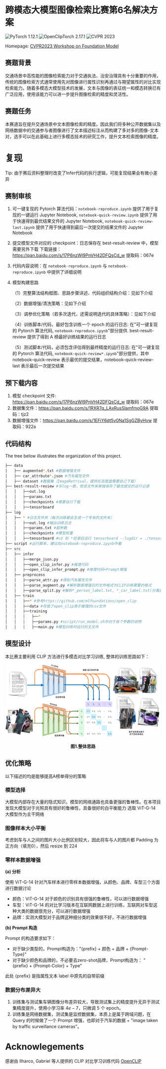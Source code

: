 # 跨模态大模型图像检索比赛第6名解决方案
![PyTorch 1.12.1](https://img.shields.io/badge/PyTorch-1.12.1-green?style=plastic)
![OpenClipTorch 2.17.1](https://img.shields.io/badge/OpenClipTorch-2.17.1-orange?style=plastic)
![CVPR 2023](https://img.shields.io/badge/CVPR-2023-red?style=plastic)


Homepage: [CVPR2023 Workshop on Foundation Model](https://foundation-model.com/)

## 赛题背景
交通场景中高性能的图像检索能力对于交通执法、治安治理具有十分重要的作用，传统的图像检索方式通常使用先对图像进行属性识别再通过与期望属性的对比实现检索能力。随着多模态大模型技术的发展，文本与图像的表征统一和模态转换已有广泛应用，使用该能力可以进一步提升图像检索的精度和灵活性。

## 赛题任务
本赛道旨在提升交通场景中文本图像检索的精度。因此我们将多种公开数据集以及网络数据中的交通参与者图像进行了文本描述标注从而构建了多对多的图像-文本对，选手可以在此基础上进行多模态技术的研究工作，提升文本检索图像的精度。

# 复现
Tip: 由于赛后资料整理时改变了Infer代码的执行逻辑，可能复现结果会有微小差异
## 赛制审核
1. 可一键复现的 Pytorch 算法代码：```notebook-reproduce.ipynb``` 提供了用于复现的一键运行 Jupyter Notebook, ```notebook-quick-review.ipynb``` 提供了用于快速得到最优结果文件的 Jupyter Notebook, ```notebook-quick-review-last.ipynb``` 提供了用于快速得到最后一次提交的结果文件的 Jupyter Notebook
2. 提交模型文件对应的 checkpoint：日志保存在 best-result-review 中，模型需要另外下载
   下载链接：https://pan.baidu.com/s/17P6nzWl9PnVH42DFQsCd_w 提取码：067e
3. 代码内容说明：在 ```notebook-reproduce.ipynb``` 与 ```notebook-reproduce.ipynb``` 中提供了详细说明
4. 模型构建思路

   （1）完整算法结构框图、思路步骤详述、代码组织结构介绍：见如下介绍

   （2）数据增强/清洗策略：见如下介绍

   （3）调参优化策略（若多次迭代，还需说明迭代的具体策略）：见如下介绍

   （4）训练脚本/代码，最好包含训练一个 epoch 的运行日志: 在"可一键复现的 Pytorch 算法代码, ```notebook-reproduce.ipynb```"部分提供. best-result-review 提供了得到 A 榜最好训练结果的运行日志

   （5）测试脚本/代码，必须包含评估得到最终精度的运行日志: 在"可一键复现的 Pytorch 算法代码, ```notebook-quick-review*.ipynb```"部分提供，其中 notebook-quick-review 表示最优的提交结果，notebook-quick-review-last 表示最后一次提交结果

## 预下载内容
1. 模型 checkpoint 文件: https://pan.baidu.com/s/17P6nzWl9PnVH42DFQsCd_w 提取码：067e
2. 数据集文件：https://pan.baidu.com/s/1RXR7q_LAxRusSlamfmoG9A 提取码：tjz2 
3. 数据增强文件：https://pan.baidu.com/s/1EFiY6dt5v0Na1SgGZByHvw 提取码：922a

## 代码结构
The tree below illustrates the organization of this project.
```bash
├── data
│   ├── augmented*.txt #数据增强文件
│   ├── car_attrbute*.json #汽车属性文件
│   ├── dataset #数据集（ImageRetrival，提供在百度盘需要自己下载）
├── best-result-review #与log一致，但该文件夹单独保存了最优提交的运行记录
│   │   ├──out.log
│   │   ├──params.txt
│   │   ├──checkpoints #需要自行下载
│   │   ├──tensorboard
├── log
│   ├── * #日志文件夹（每次训练都会生成一个专有的文件夹）
│   │   ├──out.log #输出训练日志
│   │   ├──params.txt #超参数
│   │   ├──checkpoints #模型权重
│   │   ├──tensorboard #cd 到 *目录后运行 tensorboard --logdir = ./tensorboard --host localhost --port 20421 会在localhost:20421打开当前训练的tensorboard
├── script #运行脚本，建议在notebook-reproduce.ipynb中看
├── src 
│   ├── infer
│   │   ├──merge_json.py
│   │   ├──open_clip_infer.py #推理代码
│   │   ├──open_clip_infer_prompt.py #推理代码+Prompt增强
│   ├── preprocess
│   │   ├──parse_attr.py #得到汽车属性文件
│   │   ├──parse_augment.py #解析数据增强后的文件格式为CLIP训练需要的格式
│   │   ├──parse_split.py #解析*_person_label.txt, *_car_label.txt(分离后的data/datasets/*_label.txt)的文件格式为CLIP训练需要的格式
│   ├── train
│   │   ├──* #参考https://github.com/mlfoundations/open_clip
│   │   ├──data #存放了open_clip用于推理的csv文件
│   │   ├──training
│   │   │   ├──*
│   │   │   ├──params.py #script/run_model.sh中对于各个参数的说明
│   │   │   ├──main.py #模型训练时运行的主文件 
```

## 模型设计
本比赛主要利用 CLIP 方法进行多模态对比学习训练, 整体的训练思路如下：
<p align="center">
<img src="framework.png" height = "240" alt="" align=center />
<br><br>
<b>图1.整体思路</b>
</p>

## 优化策略
以下描述的均是能够提高A榜单得分的策略
### 模型选择
大模型内部存在大量的隐式知识，模型的网络通路也具备更强的鲁棒性。在本项目发现大模型对于光照具有很好的鲁棒性，具备很好的白平衡能力
选取 ViT-G-14 大模型作为主干网络

### 图像样本大小平衡
考虑到车与人之间的图片大小比例区别较大，因此将车与人的图片都 Padding 为正方向（填充0），然后 resize 到 224

### 零样本数据增强
**(a) 分析**

使用 ViT-G-14 针对汽车样本进行零样本数据增强，从颜色、品牌、车型三个方面进行数据讨论
- 颜色：ViT-G-14 对于颜色的识别具有很强的鲁棒性，可以进行数据增强
- 车型：ViT-G-14 的对比学习版本在互联网数据上进行训练，互联网对车型这种大类的数据很充分，可以进行数据增强
- 品牌：实测大模型对于品牌这种细分类的效果很不好，不进行数据增强

**(b) Prompt 构造**

Prompt 的构造要求如下：
- 对于缺少类型的，Prompt构造为："{prefix} + 颜色 + 品牌 + {Prompt-Type}"
- 对于缺少颜色和品牌的，不必要去zero-shot品牌，Prompt构造为： "{prefix} + {Prompt-Color} + Type"

此处 {prefix} 是指属性文本 label 中原先的自带前缀

### 数据分布差异大
1. 训练集与测试集车辆图像分布差异较大，导致测试集上的精度提升无异于测试集精度提升，使用小学习率 $4e-7$，只微调 5 个 epoch。
2. 训练集是网络数据集，测试集是监控数据集，本质上是属于跨域问题，在 Query 的时候做了一个 Prompt 增强，也即对于汽车的数据 + "image taken by traffic surveillance cameras"。

# Acknowlegements
感谢由 Ilharco, Gabriel 等人提供的 CLIP 对比学习训练代码 [OpenCLIP](https://github.com/mlfoundations/open_clip)
